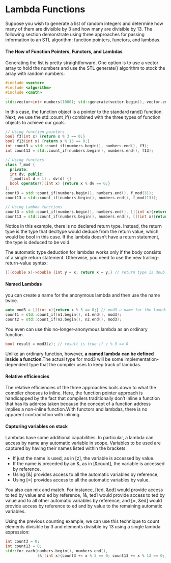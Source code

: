 # Lambda Functions
Suppose you wish to generate a list of random integers and determine how many of them are divisible by 3 and how many are divisible by 13. The following section demonstrate using three approaches for passing information to an STL algorithm: function pointers, functors, and lambdas.

#### The How of Function Pointers, Functors, and Lambdas
Generating the list is pretty straightforward. One option is to use a vector<int> array to hold the numbers and use the STL generate() algorithm to stock the array with random numbers:
```cpp
#include <vector>
#include <algorithm>
#include <cmath>
...
std::vector<int> numbers(1000); std::generate(vector.begin(), vector.end(), std::rand);
```
In this case, the function object is a pointer to the standard rand() function.
Next, we use the std::count_if() combined with the three types of function objects to achieve our goals.
```cpp
// Using function pointers
bool f3(int x) {return x % 3 == 0;}
bool f13(int x) {return x % 13 == 0;}
int count3 = std::count_if(numbers.begin(), numbers.end(), f3);
int count13 = std::count_if(numbers.begin(), numbers.end(), f13);

// Using functors
class f_mod {
  private:
  int dv; public:
  f_mod(int d = 1) : dv(d) {}
  bool operator()(int x) {return x % dv == 0;}
};
count3 = std::count_if(numbers.begin(), numbers.end(), f_mod(3));
count13 = std::count_if(numbers.begin(), numbers.end(), f_mod(13));

// Using Lambda functions
count3 = std::count_if(numbers.begin(), numbers.end(), [](int x){return x % 3 == 0;});
count13 = std::count_if(numbers.begin(), numbers.end(), [](int x){return x % 13 == 0;});
```
Notice in this example, there is no declared return type. Instead, the return type is the type that decltype would deduce from the return value, which would be bool in this case. If the lambda doesn’t have a return statement, the type is deduced to be void.

The automatic type deduction for lambdas works only if the body consists of a single return statement. Otherwise, you need to use the new trailing-return-value syntax:
```cpp
[](double x)->double {int y = x; return x – y;} // return type is double
```

#### Named Lambdas
you can create a name for the anonymous lambda and then use the name twice.
```cpp
auto mod3 = [](int x){return x % 3 == 0;} // mod3 a name for the lambda
count1 = std::count_if(n1.begin(), n1.end(), mod3);
count2 = std::count_if(n2.begin(), n2.end(), mod3);
```
You even can use this no-longer-anonymous lambda as an ordinary function.
```cpp
bool result = mod3(z); // result is true if z % 3 == 0
```
Unlike an ordinary function, however, __a named lambda can be defined inside a function__.The actual type for mod3 will be some implementation-dependent type that the compiler uses to keep track of lambdas.

#### Relative efficiencies
The relative efficiencies of the three approaches boils down to what the compiler chooses to inline. Here, the function pointer approach is handicapped by the fact that compilers traditionally don’t inline a function that has its address taken because the concept of a function address implies a non-inline function.With functors and lambdas, there is no apparent contradiction with inlining.

#### Capturing variables on stack
Lambdas have some additional capabilities. In particular, a lambda can access by name any automatic variable in scope. Variables to be used are captured by having their names listed within the brackets.
+ If just the name is used, as in [z], the variable is accessed by value.
+ If the name is preceded by an &, as in [&count], the variable is accessed by reference.
+ Using [&] provides access to all the automatic variables by reference,
+ Using [=] provides access to all the automatic variables by value.

You also can mix and match. For instance, [ted, &ed] would provide access to ted by value and ed by reference, [&, ted] would provide access to ted by value and to all other automatic variables by reference, and [=, &ed] would provide access by reference to ed and by value to the remaining automatic variables.

Using the previous counting example, we can use this technique to count elements divisible by 3 and elements divisible by 13 using a single lambda expression:
```cpp
int count3 = 0;
int count13 = 0;
std::for_each(numbers.begin(), numbers.end(),
              [&](int x){count3 += x % 3 == 0; count13 += x % 13 == 0;});
```
